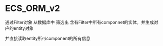 # ECS_ORM_v2

通过Filter对象 从数据库中 筛选出 含有Filter中所有componnet的实体，并生成对应的entity对象

并直接读取entity所带component的所有信息




